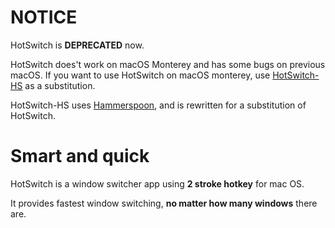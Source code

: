# NOTICE

HotSwitch is **DEPRECATED** now.

HotSwitch does't work on macOS Monterey and has some bugs on previous macOS.
If you want to use HotSwitch on macOS monterey, use [HotSwitch-HS](https://github.com/oniatsu/HotSwitch-HS) as a substitution.

HotSwitch-HS uses [Hammerspoon](https://www.hammerspoon.org/), and is rewritten for a substitution of HotSwitch.


# Smart and quick

HotSwitch is a window switcher app using **2 stroke hotkey** for mac OS.

It provides fastest window switching, **no matter how many windows** there are.

